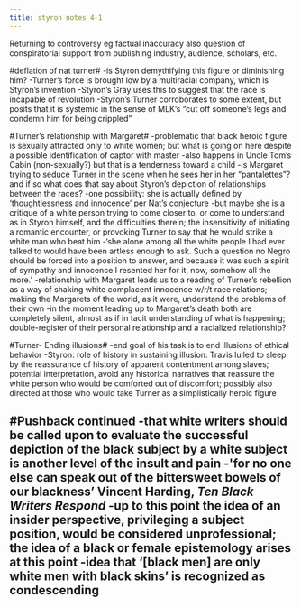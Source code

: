```yaml
---
title: styron notes 4-1
---
```


Returning to controversy
eg factual inaccuracy
also question of conspiratorial support from publishing industry, audience, scholars, etc.

#deflation of nat turner#
-is Styron demythifying this figure or diminishing him?
-Turner’s force is brought low by a multiracial company, which is Styron’s invention
-Styron’s Gray uses this to suggest that the race is incapable of revolution
-Styron’s Turner corroborates to some extent, but posits that it is systemic in the sense of MLK’s “cut off someone’s legs and condemn him for being crippled” 

#Turner’s relationship with Margaret#
-problematic that black heroic figure is sexually attracted only to white women; but what is going on here despite a possible identification of captor with master
-also happens in Uncle Tom’s Cabin (non-sexually?) but that is a tenderness toward a child
-is Margaret trying to seduce Turner in the scene when he sees her in her “pantalettes”? and if so what does that say about Styron’s depiction of relationships between the races? 
-one possibility: she is actually defined by ‘thoughtlessness and innocence’ per Nat’s conjecture 
-but maybe she is a critique of a white person trying to come closer to, or come to understand as in Styron himself, and the difficulties therein; the insensitivity of initiating a romantic encounter, or provoking Turner to say that he would strike a white man who beat him
-‘she alone among all the white people I had ever talked to would have been artless enough to ask. Such a question no Negro should be forced into a position to answer, and because it was such a spirit of sympathy and innocence I resented her for it, now, somehow all the more.’
-relationship with Margaret leads us to a reading of Turner’s rebellion as a way of shaking white complacent innocence w/r/t race relations; making the Margarets of the world, as it were, understand the problems of their own 
-in the moment leading up to Margaret’s death both are completely silent, almost as if in tacit understanding of what is happening; double-register of their personal relationship and a racialized relationship?

#Turner- Ending illusions#
-end goal of his task is to end illusions of ethical behavior
-Styron: role of history in sustaining illusion: Travis lulled to sleep by the reassurance of history of apparent contentment among slaves; potential interpretation, avoid any historical narratives that reassure the white person who would be comforted out of discomfort; possibly also directed at those who would take Turner as a simplistically heroic figure

#Pushback continued
-that white writers should be called upon to evaluate the successful depiction of the black subject by a white subject is another level of the insult and pain
-'for no one else can speak out of the bittersweet bowels of our blackness’ Vincent Harding, *Ten Black Writers Respond*
-up to this point the idea of an insider perspective, privileging a subject position, would be considered unprofessional; the idea of a black or female epistemology arises at this point
-idea that ‘[black men] are only white men with black skins’ is recognized as condescending
-

